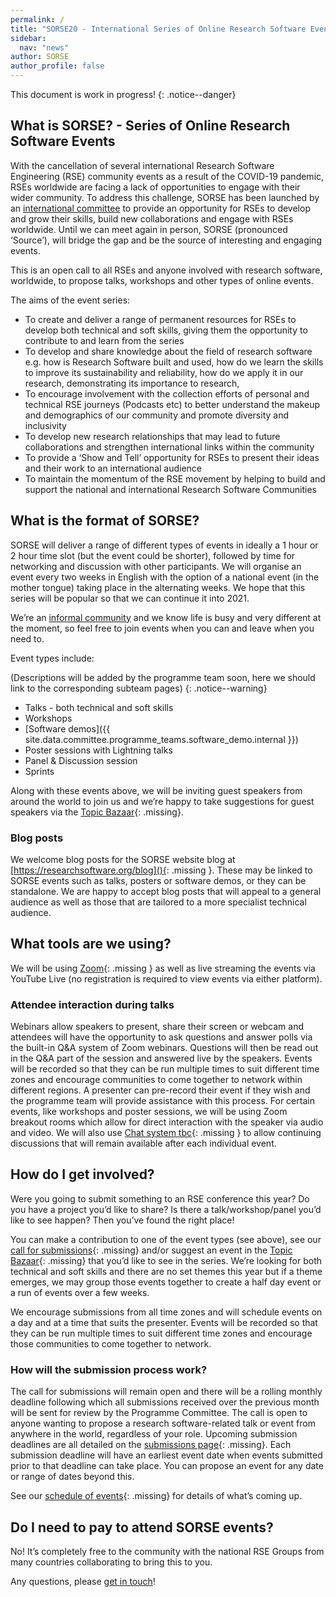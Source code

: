 ```yaml
---
permalink: /
title: "SORSE20 - International Series of Online Research Software Events"
sidebar:
  nav: "news"
author: SORSE
author_profile: false
---
```


This document is work in progress!
{: .notice--danger}

## What is SORSE? - Series of Online Research Software Events

With the cancellation of several international Research Software Engineering (RSE) community events as a result of the COVID-19 pandemic, RSEs worldwide are facing a lack of opportunities to engage with their wider community. To address this challenge, SORSE has been launched by an [international committee](contact/#international-committee-members) to provide an opportunity for RSEs to develop and grow their skills, build new collaborations and engage with RSEs worldwide. Until we can meet again in person, SORSE (pronounced ‘Source’), will bridge the gap and be the source of interesting and engaging events.

This is an open call to all RSEs and anyone involved with research software, worldwide, to propose talks, workshops and other types of online events.

The aims of the event series:

- To create and deliver a range of permanent resources for RSEs to develop both technical and soft skills, giving them the opportunity to contribute to and learn from the series
- To develop and share knowledge about the field of research software e.g. how is Research Software built and used, how do we learn the skills to improve its sustainability and reliability, how do we apply it in our research, demonstrating its importance to research,
- To encourage involvement with the collection efforts of personal and technical RSE journeys (Podcasts etc) to better understand the makeup and demographics of our community and promote diversity and inclusivity
- To develop new research relationships that may lead to future collaborations and strengthen international links within the community
- To provide a ‘Show and Tell’ opportunity for RSEs to present their ideas and their work to an international audience
- To maintain the momentum of the RSE movement by helping to build and support the national and international Research Software Communities

## What is the format of SORSE?
SORSE will deliver a range of different types of events in ideally a 1 hour or 2 hour time slot (but the event could be shorter), followed by time for networking and discussion with other participants. We will organise an event every two weeks in English with the option of a national event (in the mother tongue) taking place in the alternating weeks.  We hope that this series will be popular so that we can continue it into 2021.

We’re an [informal community](/contact/#international-committee-members) and we know life is busy and very different at the moment, so feel free to join events when you can and leave when you need to.

Event types include:

(Descriptions will be added by the programme team soon, here we should link to the corresponding subteam pages)
{: .notice--warning}

- Talks - both technical and soft skills
- Workshops
- [Software demos]({{ site.data.committee.programme_teams.software_demo.internal }})
- Poster sessions with Lightning talks
- Panel & Discussion session
- Sprints

Along with these events above, we will be inviting guest speakers from around the world to join us and we’re happy to take suggestions for guest speakers via the [Topic Bazaar](){: .missing}.

### Blog posts
We welcome blog posts for the SORSE website blog at [https://researchsoftware.org/blog](){: .missing }. These may be linked to SORSE events such as talks, posters or software demos, or they can be standalone. We are happy to accept blog posts that will appeal to a general audience as well as those that are tailored to a more specialist technical audience.

## What tools are we using?
We will be using [Zoom](){: .missing } as well as live streaming the events via YouTube Live (no registration is required to view events via either platform).

### Attendee interaction during talks
Webinars allow speakers to present, share their screen or webcam and attendees will have the opportunity to ask questions and answer polls via the built-in Q&A system of Zoom webinars. Questions will then be read out in the Q&A part of the session and answered live by the speakers.  Events will be recorded so that they can be run multiple times to suit different time zones and encourage communities to come together to network within different regions.  A presenter can pre-record their event if they wish and the programme team will provide assistance with this process.
For certain events, like workshops and poster sessions, we will be using Zoom breakout rooms which allow for direct interaction with the speaker via audio and video.
We will also use [Chat system tbc](){: .missing } to allow continuing discussions that will remain available after each individual event.


## How do I get involved?
Were you going to submit something to an RSE conference this year? Do you have a project you’d like to share? Is there a talk/workshop/panel you’d like to see happen? Then you’ve found the right place!

You can make a contribution to one of the event types (see above), see our [call for submissions](){: .missing} and/or suggest an event in the [Topic Bazaar](){: .missing} that you’d like to see in the series. We’re looking for both technical and soft skills and there are no set themes this year but if a theme emerges, we may group those events together to create a half day event or a run of events over a few weeks.

We encourage submissions from all time zones and will schedule events on a day and at a time that suits the presenter.  Events will be recorded so that they can be run multiple times to suit different time zones and encourage those communities to come together to network.  

### How will the submission process work?
The call for submissions will remain open and there will be a rolling monthly deadline following which all submissions received over the previous month will be sent for review by the Programme Committee. The call is open to anyone wanting to propose a research software-related talk or event from anywhere in the world, regardless of your role.   Upcoming submission deadlines are all detailed on the [submissions page](){: .missing}. Each submission deadline will have an earliest event date when events submitted prior to that deadline can take place. You can propose an event for any date or range of dates beyond this.

See our [schedule of events](){: .missing} for details of what’s coming up.


## Do I need to pay to attend SORSE events?
No! It’s completely free to the community with the national RSE Groups from many countries collaborating to bring this to you.

Any questions, please [get in touch](/contact/)!
